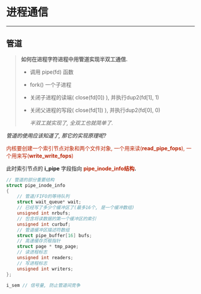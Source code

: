 # 进程通信



---

## 管道

> **如何在进程字符进程中用管道实现半双工通信.**
>
> - 调用 pipe(fd) 函数
>
> - fork() 一个子进程
>
> - 关闭子进程的读端( close(fd[0]) ), 并执行dup2(fd[1], 1)
>
> - 关闭父进程的写段( close(fd[1]) ), 并执行dup2(fd[0], 0)
>
> 	*半双工就实现了, 全双工也就简单了.*

*管道的使用应该知道了, 那它的实现原理呢?*

<font color=#b20>内核要创建一个索引节点对象和两个文件对象, 一个用来读(**read_pipe_fops**), 一个用来写(**write_write_fops**)</font>

此时索引节点的 **i_pipe** 字段指向 <font color=#b20>**pipe_inode_info结构</font>.**

```c
// 管道的部分重要结构
struct pipe_inode_info
{
    // 管道/FIFO的等待队列
    struct wait_queue* wait;
    // 已经写了多少个缓冲区了(最多16个, 是一个缓冲数组)
    unsigned int nrbufs;
    // 包含将读数据的第一个缓冲区的索引 
    unsigned int curbuf;
    // 管道缓冲区描述符数组
    struct pipe_buffer[16] bufs;
    // 高速缓存页框指针
    struct page * tmp_page;
    // 读进程标志
    unsigned int readers;
    // 写进程标志
    unsigned int writers;
};

i_sem // 信号量, 防止管道间竞争
```

